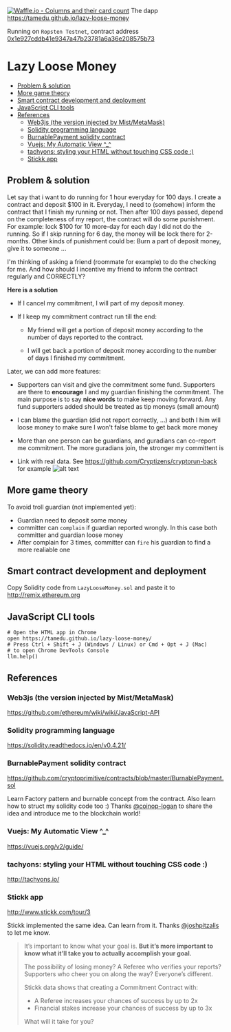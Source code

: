 [![Waffle.io - Columns and their card count](https://badge.waffle.io/tamedu/lazy-loose-money.png?columns=all)](https://waffle.io/tamedu/lazy-loose-money?utm_source=badge)
The dapp https://tamedu.github.io/lazy-loose-money

Running on `Ropsten Testnet`, contract address [0x1e927cddb41e9347a47b23781a6a36e208575b73](https://ropsten.etherscan.io/address/0x1e927cddb41e9347a47b23781a6a36e208575b73)

# Lazy Loose Money
<!-- TOC START min:2 max:3 link:true update:true -->
- [Problem & solution](#problem--solution)
- [More game theory](#more-game-theory)
- [Smart contract development and deployment](#smart-contract-development-and-deployment)
- [JavaScript CLI tools](#javascript-cli-tools)
- [References](#references)
  - [Web3js (the version injected by Mist/MetaMask)](#web3js-the-version-injected-by-mistmetamask)
  - [Solidity programming language](#solidity-programming-language)
  - [BurnablePayment solidity contract](#burnablepayment-solidity-contract)
  - [Vuejs: My Automatic View ^_^](#vuejs-my-automatic-view-_)
  - [tachyons: styling your HTML without touching CSS code :)](#tachyons-styling-your-html-without-touching-css-code-)
  - [Stickk app](#stickk-app)

<!-- TOC END -->



## Problem & solution
Let say that i want to do running for 1 hour everyday for 100 days. I create a contract and deposit $100 in it. Everyday, I need to (somehow) inform the contract that I finish my running or not. Then after 100 days passed, depend on the completeness of my report, the contract will do some punishment. For example: lock $100 for 10 more-day for each day I did not do the running. So if I skip running for 6 day, the money will be lock there for 2-months. Other kinds of punishment could be: Burn a part of deposit money, give it to someone ...

I'm thinking of asking a friend (roommate for example) to do the checking for me. And how should I incentive my friend to inform the contract regularly and CORRECTLY?

**Here is a solution**

* If I cancel my commitment, I will part of my deposit money.

* If I keep my commitment contract run till the end:

    - My friend will get a portion of deposit money according to the number of days reported to the contract.

    - I will get back a portion of deposit money according to the number of days I finished my commitment.


Later, we can add more features:

* Supporters can visit and give the commitment some fund. Supporters are there to __encourage__ I and my guardian finishing the commitment. The main purpose is to say __nice words__ to make keep moving forward. Any fund supporters added should be treated as tip moneys (small amount)

* I can blame the guardian (did not report correctly, ...) and both I him will loose money to make sure I won't false blame to get back more money

* More than one person can be guardians, and guradians can co-report me commitment. The more guradians join, the stronger my committent is

* Link with real data. See https://github.com/Cryptizens/cryptorun-back for example ![alt text](https://s3.eu-central-1.amazonaws.com/cryptorun.be/cryptorun-architecture.png "Back-end architecture")


## More game theory
To avoid troll guardian (not implemented yet):
* Guardian need to deposit some money
* committer can `complain` if guardian reported wrongly. In this case both committer and guardian loose money
* After complain for 3 times, committer can `fire` his guardian to find a more realiable one

## Smart contract development and deployment
Copy Solidity code from `LazyLooseMoney.sol` and paste it to http://remix.ethereum.org

## JavaScript CLI tools
```
# Open the HTML app in Chrome
open https://tamedu.github.io/lazy-loose-money/
# Press Ctrl + Shift + J (Windows / Linux) or Cmd + Opt + J (Mac)
# to open Chrome DevTools Console
llm.help()
```

## References
### Web3js (the version injected by Mist/MetaMask)
https://github.com/ethereum/wiki/wiki/JavaScript-API

### Solidity programming language
https://solidity.readthedocs.io/en/v0.4.21/

### BurnablePayment solidity contract
https://github.com/cryptoprimitive/contracts/blob/master/BurnablePayment.sol

Learn Factory pattern and burnable concept from the contract. Also learn how to struct my solidity code too :) Thanks [@coinop-logan](https://github.com/coinop-logan) to share the idea and introduce me to the blockchain world!

### Vuejs: My Automatic View ^_^
https://vuejs.org/v2/guide/

### tachyons: styling your HTML without touching CSS code :)
http://tachyons.io/

### Stickk app
http://www.stickk.com/tour/3

Stickk implemented the same idea. Can learn from it. Thanks [@joshpitzalis](https://github.com/joshpitzalis) to let me know.

> It’s important to know what your goal is. **But it’s more important to know what it’ll take you to actually accomplish your goal.**
>
> The possibility of losing money? A Referee who verifies your reports? Supporters who cheer you on along the way? Everyone’s different.
>
> Stickk data shows that creating a Commitment Contract with:
> * A Referee increases your chances of success by up to 2x
> * Financial stakes increase your chances of success by up to 3x
>
> What will it take for you?
